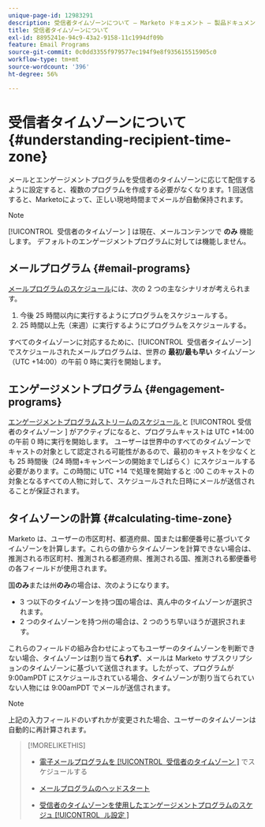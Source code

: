```yaml
---
unique-page-id: 12983291
description: 受信者タイムゾーンについて — Marketo ドキュメント — 製品ドキュメント
title: 受信者タイムゾーンについて
exl-id: 8895241e-94c9-43a2-9158-11c1994df09b
feature: Email Programs
source-git-commit: 0c0dd3355f979577ec194f9e8f935615515905c0
workflow-type: tm+mt
source-wordcount: '396'
ht-degree: 56%

---
```


# 受信者タイムゾーンについて {#understanding-recipient-time-zone}

メールとエンゲージメントプログラムを受信者のタイムゾーンに応じて配信するように設定すると、複数のプログラムを作成する必要がなくなります。1 回送信すると、Marketoによって、正しい現地時間までメールが自動保持されます。

>[!NOTE]
>
>[!UICONTROL &#x200B; 受信者のタイムゾーン &#x200B;] は現在、メールコンテンツで **のみ** 機能します。 デフォルトのエンゲージメントプログラムに対しては機能しません。

## メールプログラム {#email-programs}

[メールプログラムのスケジュール](/help/marketo/product-docs/email-marketing/email-programs/email-program-actions/scheduling-with-recipient-time-zone/schedule-email-programs-with-recipient-time-zone.md)には、次の 2 つの主なシナリオが考えられます。

1. 今後 25 時間以内に実行するようにプログラムをスケジュールする。
1. 25 時間以上先（来週）に実行するようにプログラムをスケジュールする。

すべてのタイムゾーンに対応するために、[!UICONTROL &#x200B; 受信者タイムゾーン &#x200B;] でスケジュールされたメールプログラムは、世界の **最初/最も早い** タイムゾーン（UTC +14:00）の午前 0 時に実行を開始します。

## エンゲージメントプログラム {#engagement-programs}

[ エンゲージメントプログラムストリームのスケジュール ](/help/marketo/product-docs/email-marketing/drip-nurturing/engagement-program-streams/set-stream-cadence/schedule-engagement-programs-with-recipient-time-zone.md) と [!UICONTROL &#x200B; 受信者のタイムゾーン &#x200B;] がアクティブになると、プログラムキャストは UTC +14:00 の午前 0 時に実行を開始します。 ユーザーは世界中のすべてのタイムゾーンでキャストの対象として認定される可能性があるので、最初のキャストを少なくとも 25 時間後（24 時間+キャンペーンの開始までしばらく）にスケジュールする必要があります。この時間に UTC +14 で処理を開始すると :00 このキャストの対象となるすべての人物に対して、スケジュールされた日時にメールが送信されることが保証されます。

## タイムゾーンの計算 {#calculating-time-zone}

Marketo は、ユーザーの市区町村、都道府県、国または郵便番号に基づいてタイムゾーンを計算します。これらの値からタイムゾーンを計算できない場合は、推測される市区町村、推測される都道府県、推測される国、推測される郵便番号の各フィールドが使用されます。

国&#x200B;**のみ**&#x200B;または州&#x200B;**のみ**&#x200B;の場合は、次のようになります。

* 3 つ以下のタイムゾーンを持つ国の場合は、真ん中のタイムゾーンが選択されます。
* 2 つのタイムゾーンを持つ州の場合は、2 つのうち早いほうが選択されます。

これらのフィールドの組み合わせによってもユーザーのタイムゾーンを判断できない場合、タイムゾーンは割り当て&#x200B;**られず**、メールは Marketo サブスクリプションのタイムゾーンに基づいて送信されます。したがって、プログラムが 9:00amPDT にスケジュールされている場合、タイムゾーンが割り当てられていない人物には 9:00amPDT でメールが送信されます。

>[!NOTE]
>
>上記の入力フィールドのいずれかが変更された場合、ユーザーのタイムゾーンは自動的に再計算されます。

>[!MORELIKETHIS]
>
>* [ 電子メールプログラムを [!UICONTROL &#x200B; 受信者のタイムゾーン &#x200B;]](/help/marketo/product-docs/email-marketing/email-programs/email-program-actions/scheduling-with-recipient-time-zone/schedule-email-programs-with-recipient-time-zone.md) でスケジュールする
>* [メールプログラムのヘッドスタート](/help/marketo/product-docs/email-marketing/email-programs/email-program-actions/head-start-for-email-programs.md)
>
>* [ 受信者のタイムゾーンを使用したエンゲージメントプログラムのスケジュ [!UICONTROL &#x200B; ル設定 &#x200B;]](/help/marketo/product-docs/email-marketing/drip-nurturing/engagement-program-streams/set-stream-cadence/schedule-engagement-programs-with-recipient-time-zone.md)
